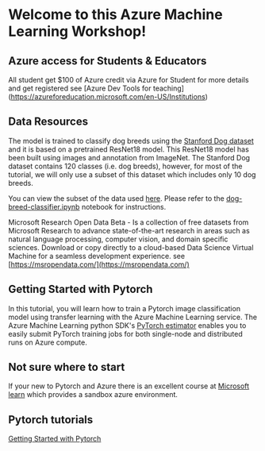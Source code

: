 # Welcome to this Azure Machine Learning Workshop!

## Azure access for Students & Educators

 All student get $100 of Azure credit via Azure for Student for more details and get registered see [Azure Dev Tools for teaching] (https://azureforeducation.microsoft.com/en-US/Institutions)

## Data Resources

The model is trained to classify dog breeds using the [Stanford Dog dataset](http://vision.stanford.edu/aditya86/ImageNetDogs/) and it is based on a pretrained ResNet18 model. This ResNet18 model has been built using images and annotation from ImageNet. The Stanford Dog dataset contains 120 classes (i.e. dog breeds), however, for most of the tutorial, we will only use a subset of this dataset which includes only 10 dog breeds.

You can view the subset of the data used [here](https://github.com/heatherbshapiro/pycon-canada/tree/master/breeds-10).
Please refer to the [dog-breed-classifier.ipynb](dog-breed-classifier.ipynb) notebook for instructions.

Microsoft Research Open Data Beta - Is a collection of free datasets from Microsoft Research to advance state-of-the-art research in areas such as natural language processing, computer vision, and domain specific sciences. Download or copy directly to a cloud-based Data Science Virtual Machine for a seamless development experience. see [https://msropendata.com/](https://msropendata.com/)

## Getting Started with Pytorch

In this tutorial, you will learn how to train a Pytorch image classification model using transfer learning with the Azure Machine Learning service. The Azure Machine Learning python SDK's [PyTorch estimator](https://docs.microsoft.com/en-us/azure/machine-learning/service/how-to-train-pytorch) enables you to easily submit PyTorch training jobs for both single-node and distributed runs on Azure compute.



## Not sure where to start

If your new to Pytorch and Azure there is an excellent course at [Microsoft learn](https://docs.microsoft.com/en-us/learn/modules/interactive-deep-learning/) which provides a sandbox azure environment.

## Pytorch tutorials

[Getting Started with Pytorch](https://pytorch.org/tutorials/beginner/blitz/cifar10_tutorial.html)
